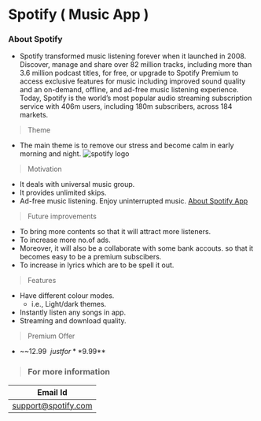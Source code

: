 # **Spotify** **( Music App )**
### **About Spotify**
* Spotify transformed music listening forever when it launched in 2008. Discover, manage and share over 82 million tracks, including more than 3.6 million podcast titles, for free, or upgrade to Spotify Premium to access exclusive features for music including improved sound quality and an on-demand, offline, and ad-free music listening experience. Today, Spotify is the world’s most popular audio streaming subscription service with 406m users, including 180m subscribers, across 184 markets.
> Theme
* The main theme is to remove our stress and become calm in early morning and night.
![spotify logo](https://static-01.daraz.pk/p/14b872a1c3695a266b59eaa741ffec1c.png)
> Motivation
* It deals with universal music group.
* It provides unlimited skips.
* Ad-free music listening. Enjoy uninterrupted music.
[About Spotify App](http://www.spotify.com/)
> Future improvements
* To bring more contents so that it will attract more listeners. 
* To increase more no.of ads.
* Moreover, it will also be a collaborate with some bank accouts. so that it becomes easy to be a premium subscibers.
* To increase in lyrics which are to be spell it out.  
> Features
* Have different colour modes.
   * i.e., Light/dark themes.
* Instantly listen any songs in app.
* Streaming and download quality.
> Premium Offer 
* ~~12.99$~~ just for **9.99$**
> ### For more information 
| Email  Id           |
| ------------------- |
| support@spotify.com | 
